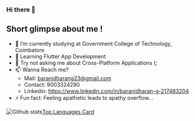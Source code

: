 ### Hi there 👋

## Short glimpse about me !

- 🔭 I’m currently studying at Government College of Technology, Coimbatore
- 🌱 Learning Flutter App Development
- 💬 Try not asking me about Cross-Platform Applications (;
- 📫 Wanna Reach me?
    - Mail: baranidharang23@gmail.com
    - Contact: 9003324290
    - Linkedin: https://www.linkedin.com/in/baranidharan-g-217483204
- ⚡ Fun fact: Feeling apathetic leads to apathy overflow...

![Github stats](https://github-readme-stats.vercel.app/api?username=baranidharan-g23&theme=highcontrast&show_icons=true&count_private=true)[Top Languages Card](https://github-readme-stats.vercel.app/api/top-langs/?username=baranidharan-g23&layout=compact)
